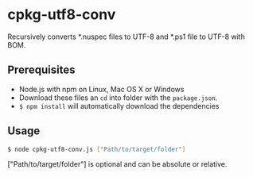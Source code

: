 # cpkg-utf8-conv
Recursively converts *.nuspec files to UTF-8 and *.ps1 file to UTF-8 with BOM.

## Prerequisites
* Node.js with npm on Linux, Mac OS X or Windows
* Download these files an `cd` into folder with the `package.json`.
* `$ npm install` will automatically download the dependencies

## Usage
```bash
$ node cpkg-utf8-conv.js ["Path/to/target/folder"]
```

["Path/to/target/folder"] is optional and can be absolute or relative.
